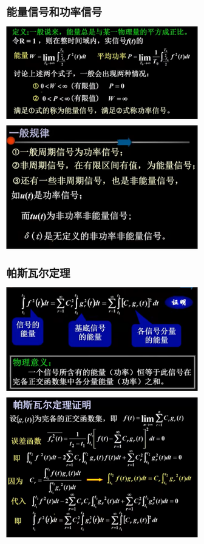 # 能量信号和功率信号

![Alt text](image-649.png)

![Alt text](image-650.png)

# 帕斯瓦尔定理

![Alt text](image-651.png)

![Alt text](image-796.png)
